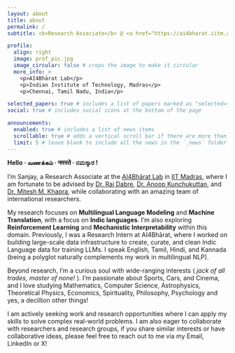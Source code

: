 ```yaml
---
layout: about
title: about
permalink: /
subtitle: <b>Research Associate</b> @ <a href="https://ai4bharat.iitm.ac.in/" target="_blank">AI4Bhārat</a>, <a href="https://www.iitm.ac.in/" target="_blank">IIT Madras</a> (<a href="https://dsai.iitm.ac.in/" target="_blank"> Dept. of Data Science & AI </a>)

profile:
  align: right
  image: prof_pic.jpg
  image_circular: false # crops the image to make it circular
  more_info: >
    <p>AI4Bhārat Lab</p>
    <p>Indian Institute of Technology, Madras</p>
    <p>Chennai, Tamil Nadu, India</p>

selected_papers: true # includes a list of papers marked as "selected={true}"
social: true # includes social icons at the bottom of the page

announcements:
  enabled: true # includes a list of news items
  scrollable: true # adds a vertical scroll bar if there are more than 3 news items
  limit: 5 # leave blank to include all the news in the `_news` folder
---
```


**Hello · வணக்கம் · नमस्ते · ನಮಸ್ಕಾರ !**


I’m Sanjay, a Research Associate at the [AI4Bhārat Lab](https://ai4bharat.iitm.ac.in/) in [IIT Madras](https://www.iitm.ac.in/), where I am fortunate to be advised by [Dr. Raj Dabre](https://prajdabre.github.io/), [Dr. Anoop Kunchukuttan](https://anoopkunchukuttan.github.io/), and [Dr. Mitesh M. Khapra](https://www.cse.iitm.ac.in/~miteshk/), while collaborating with an amazing team of international researchers.

My research focuses on **Multilingual Language Modeling** and **Machine Translation**, with a focus on **Indic languages**. I’m also exploring **Reinforcement Learning** and **Mechanistic Interpretability** within this domain. Previously, I was a Research Intern at AI4Bhārat, where I worked on building large-scale data infrastructure to create, curate, and clean Indic Language data for training LLMs. I speak English, Tamil, Hindi, and Kannada (being a polyglot naturally complements my work in multilingual NLP).

Beyond research, I’m a curious soul with wide-ranging interests ( <i>jack of all trades, master of none!</i> ). I’m passionate about Sports, Cars, and Cinema, and I love studying Mathematics, Computer Science, Astrophysics, Theoretical Physics, Economics, Spirituality, Philosophy, Psychology and yes, a decillion other things!

I am actively seeking work and research opportunities where I can apply my skills to solve complex real-world problems. 
I am also eager to collaborate with researchers and research groups, if you share similar interests or have collaborative ideas, please feel free to reach out to me via my Email, LinkedIn or X!
